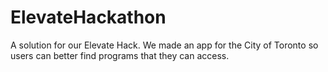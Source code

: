 # ElevateHackathon
A solution for our Elevate Hack. We made an app for the City of Toronto so users can better find programs that they can access.
